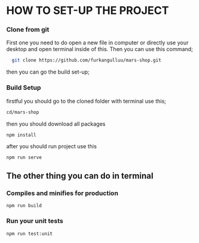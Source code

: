 # HOW TO SET-UP THE PROJECT

### Clone from git
First one you need to do open a new file in computer or directly use your desktop and open terminal inside of this.
Then you can use this command;
``` bash
  git clone https://github.com/furkangulluu/mars-shop.git
```
then you can go the build set-up;

### Build Setup
firstful you should go to the cloned folder with terminal use this;
``` bash
cd/mars-shop
```
then you should download all packages 
```
npm install
```
after you should run project use this
```
npm run serve
```


## The other thing you can do in terminal

### Compiles and minifies for production
```
npm run build
```

### Run your unit tests
```
npm run test:unit
```
